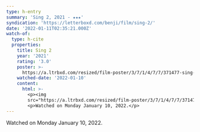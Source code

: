 ```yaml
---
type: h-entry
summary: 'Sing 2, 2021 - ★★★'
syndication: 'https://letterboxd.com/benji/film/sing-2/'
date: '2022-01-11T02:35:21.000Z'
watch-of:
  type: h-cite
  properties:
    title: Sing 2
    year: '2021'
    rating: '3.0'
    poster: >-
      https://a.ltrbxd.com/resized/film-poster/3/7/1/4/7/7/371477-sing-2-0-500-0-750-crop.jpg?k=fe40ec3c0f
    watched-date: '2022-01-10'
    content:
      html: >-
        <p><img
        src="https://a.ltrbxd.com/resized/film-poster/3/7/1/4/7/7/371477-sing-2-0-500-0-750-crop.jpg?k=fe40ec3c0f"/></p>
        <p>Watched on Monday January 10, 2022.</p>
---
```

Watched on Monday January 10, 2022.
